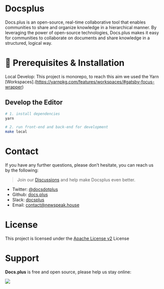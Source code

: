 # Docsplus

Docs.plus is an open-source, real-time collaborative tool that enables communities to share and organize knowledge in a hierarchical manner. By leveraging the power of open-source technologies, Docs.plus makes it easy for communities to collaborate on documents and share knowledge in a structured, logical way.

# 🚀 Prerequisites & Installation

Local Develop:
This project is monorepo, to reach this aim we used the Yarn [Workspaces].(<https://yarnpkg.com/features/workspaces/#gatsby-focus-wrapper>)

## Develop the Editor

``` bash
# 1. install dependencies
yarn

# 2. run front-end and back-end for development
make local
```

# Contact

If you have any further questions, please don’t hesitate, you can reach us by the following:

> Join our [Discussions](https://github.com/docs-plus/docs.plus/discussions) and help make Docsplus even better.

- Twitter: [@docsdotplus](https://twitter.com/docsdotplus)
- Github: [docs.plus](https://github.com/nwspk/docs.plus)
- Slack: [docsplus](docsplus.slack.com)
- Email: [contact@newspeak.house](mailto:contact@newspeak.house)

# License

This project is licensed under the [Apache License v2](http://www.apache.org/licenses/LICENSE-2.0.html) License

# Support

**Docs.plus** is free and open source, please help us stay online:

<a href="https://patreon.com/docsplus"><img src="https://img.shields.io/endpoint.svg?url=https%3A%2F%2Fshieldsio-patreon.vercel.app%2Fapi%3Fusername%3Ddocsplus%26type%3Dpatrons&style=for-the-badge" /> </a>
